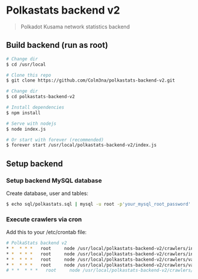 # Polkastats backend v2

> Polkadot Kusama network statistics backend

## Build backend (run as root)

``` bash
# Change dir
$ cd /usr/local

# Clone this repo
$ git clone https://github.com/Colm3na/polkastats-backend-v2.git

# Change dir
$ cd polkastats-backend-v2

# Install dependencies
$ npm install

# Serve with nodejs
$ node index.js

# Or start with forever (recommended)
$ forever start /usr/local/polkastats-backend-v2/index.js
```

## Setup backend

### Setup backend MySQL database

Create database, user and tables:

``` bash
$ echo sql/polkastats.sql | mysql -u root -p'your_mysql_root_password'
```

### Execute crawlers via cron

Add this to your /etc/crontab file:

``` bash
# PolkaStats backend v2
* *  * * *   root     node /usr/local/polkastats-backend-v2/crawlers/intention.js
* *  * * *   root     node /usr/local/polkastats-backend-v2/crawlers/intention_bonded.js
* *  * * *   root     node /usr/local/polkastats-backend-v2/crawlers/validator.js
* *  * * *   root     node /usr/local/polkastats-backend-v2/crawlers/validator_bonded.js
# * *  * * *   root     node /usr/local/polkastats-backend-v2/crawlers/offline.js
```


